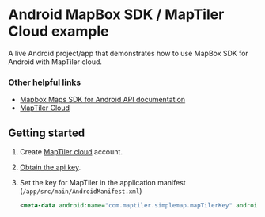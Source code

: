 # Android MapBox SDK / MapTiler Cloud example

A live Android project/app that demonstrates how to use MapBox SDK for Android with MapTiler cloud.

### Other helpful links
- [Mapbox Maps SDK for Android API documentation](https://docs.mapbox.com/android/maps/overview/)
- [MapTiler Cloud](https://www.maptiler.com/cloud/)

## Getting started
1. Create [MapTiler cloud](https://www.maptiler.com/cloud/) account.
1. [Obtain the api key](https://cloud.maptiler.com/account/keys).
1. Set the key for MapTiler in the application manifest (`/app/src/main/AndroidManifest.xml`)

    ```xml
    <meta-data android:name="com.maptiler.simplemap.mapTilerKey" android:value="your key" />
    ```

